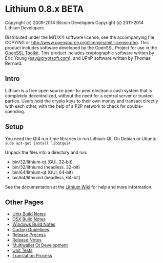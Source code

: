 Lithium 0.8.x BETA
====================

Copyright (c) 2009-2014 Bitcoin Developers
Copyright (c) 2011-2014 Lithium Developers

Distributed under the MIT/X11 software license, see the accompanying
file COPYING or http://www.opensource.org/licenses/mit-license.php.
This product includes software developed by the OpenSSL Project for use in the [OpenSSL Toolkit](http://www.openssl.org/). This product includes
cryptographic software written by Eric Young ([eay@cryptsoft.com](mailto:eay@cryptsoft.com)), and UPnP software written by Thomas Bernard.


Intro
---------------------
Lithium is a free open source peer-to-peer electronic cash system that is
completely decentralized, without the need for a central server or trusted
parties.  Users hold the crypto keys to their own money and transact directly
with each other, with the help of a P2P network to check for double-spending.


Setup
---------------------
You need the Qt4 run-time libraries to run Lithium-Qt. On Debian or Ubuntu:
	`sudo apt-get install libqtgui4`

Unpack the files into a directory and run:

- bin/32/lithium-qt (GUI, 32-bit)
- bin/32/lithiumd (headless, 32-bit)
- bin/64/lithium-qt (GUI, 64-bit)
- bin/64/lithiumd (headless, 64-bit)

See the documentation at the [Lithium Wiki](http://lithium.info)
for help and more information.


Other Pages
---------------------
- [Unix Build Notes](build-unix.md)
- [OSX Build Notes](build-osx.md)
- [Windows Build Notes](build-msw.md)
- [Coding Guidelines](coding.md)
- [Release Process](release-process.md)
- [Release Notes](release-notes.md)
- [Multiwallet Qt Development](multiwallet-qt.md)
- [Unit Tests](unit-tests.md)
- [Translation Process](translation_process.md)
